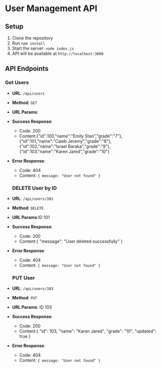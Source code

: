 # User Management API

## Setup
1. Clone the repository
2. Run `npm install`
3. Start the server: `node index.js`
4. API will be available at `http://localhost:3000`

## API Endpoints

### Get Users
- **URL**: `/api/users`
- **Method**: `GET`
- **URL Params**: 
- **Success Response**: 
  - Code: 200
  - Content:{"id":100,"name":"Emily Stan","grade":"7"},{"id":101,"name":"Caleb Jeremy","grade":"8"},{"id":102,"name":"Israel Baraka","grade":"9"},{"id":103,"name":"Karen Jared","grade":"10"}
- **Error Response**:
  - Code: 404
  - Content: `{ message: "User not found" }`

  ### DELETE User by ID
- **URL**: `/api/users/101`
- **Method**: `DELETE`
- **URL Params**:ID 101 
- **Success Response**: 
  - Code: 200
  - Content:{ "message": "User deleted successfully" }
- **Error Response**:
  - Code: 404
  - Content: `{ message: "User not found" }`

  ### PUT User
- **URL**: `/api/users/103`
- **Method**: `PUT`
- **URL Params**: ID 103
- **Success Response**: 
  - Code: 200
  - Content:{
  "id": 103,
  "name": "Karen Jared",
  "grade": "10",
  "updated": true
}
- **Error Response**:
  - Code: 404
  - Content: `{ message: "User not found" }`

 

  





